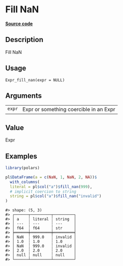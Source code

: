 

# Fill NaN

[**Source code**](https://github.com/pola-rs/r-polars/tree/main/R/expr__expr.R#L1847)

## Description

Fill NaN

## Usage

<pre><code class='language-R'>Expr_fill_nan(expr = NULL)
</code></pre>

## Arguments

<table>
<tr>
<td style="white-space: nowrap; font-family: monospace; vertical-align: top">
<code id="Expr_fill_nan_:_expr">expr</code>
</td>
<td>
Expr or something coercible in an Expr
</td>
</tr>
</table>

## Value

Expr

## Examples

``` r
library(polars)

pl$DataFrame(a = c(NaN, 1, NaN, 2, NA))$
  with_columns(
  literal = pl$col("a")$fill_nan(999),
  # implicit coercion to string
  string = pl$col("a")$fill_nan("invalid")
)
```

    #> shape: (5, 3)
    #> ┌──────┬─────────┬─────────┐
    #> │ a    ┆ literal ┆ string  │
    #> │ ---  ┆ ---     ┆ ---     │
    #> │ f64  ┆ f64     ┆ str     │
    #> ╞══════╪═════════╪═════════╡
    #> │ NaN  ┆ 999.0   ┆ invalid │
    #> │ 1.0  ┆ 1.0     ┆ 1.0     │
    #> │ NaN  ┆ 999.0   ┆ invalid │
    #> │ 2.0  ┆ 2.0     ┆ 2.0     │
    #> │ null ┆ null    ┆ null    │
    #> └──────┴─────────┴─────────┘
